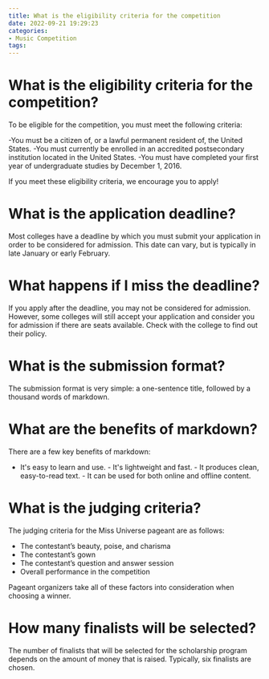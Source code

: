 ```yaml
---
title: What is the eligibility criteria for the competition
date: 2022-09-21 19:29:23
categories:
- Music Competition
tags:
---
```



#  What is the eligibility criteria for the competition?

To be eligible for the competition, you must meet the following criteria:

-You must be a citizen of, or a lawful permanent resident of, the United States.
-You must currently be enrolled in an accredited postsecondary institution located in the United States. -You must have completed your first year of undergraduate studies by December 1, 2016.

If you meet these eligibility criteria, we encourage you to apply!

#  What is the application deadline? 

Most colleges have a deadline by which you must submit your application in order to be considered for admission. This date can vary, but is typically in late January or early February. 

# What happens if I miss the deadline? 

If you apply after the deadline, you may not be considered for admission. However, some colleges will still accept your application and consider you for admission if there are seats available. Check with the college to find out their policy.

#  What is the submission format?

The submission format is very simple: a one-sentence title, followed by a thousand words of markdown.

# What are the benefits of markdown?

There are a few key benefits of markdown:

- It's easy to learn and use. - It's lightweight and fast. - It produces clean, easy-to-read text. - It can be used for both online and offline content.

#  What is the judging criteria?

The judging criteria for the Miss Universe pageant are as follows:

- The contestant’s beauty, poise, and charisma
- The contestant’s gown
- The contestant’s question and answer session
- Overall performance in the competition

Pageant organizers take all of these factors into consideration when choosing a winner.

#  How many finalists will be selected?

The number of finalists that will be selected for the scholarship program depends on the amount of money that is raised. Typically, six finalists are chosen.